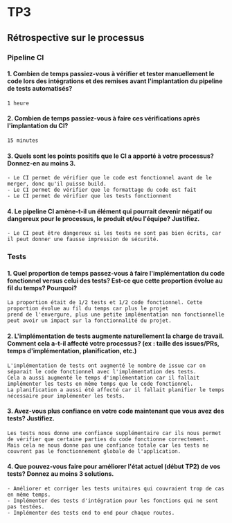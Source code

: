 # TP3
## Rétrospective sur le processus
### Pipeline CI
#### 1. Combien de temps passiez-vous à vérifier et tester manuellement le code lors des intégrations et des remises avant l'implantation du pipeline de tests automatisés?
    1 heure
#### 2. Combien de temps passiez-vous à faire ces vérifications après l'implantation du CI?
    15 minutes
#### 3. Quels sont les points positifs que le CI a apporté à votre processus? Donnez-en au moins 3.
    - Le CI permet de vérifier que le code est fonctionnel avant de le merger, donc qu'il puisse build.
    - Le CI permet de vérifier que le formattage du code est fait
    - Le CI permet de vérifier que les tests fonctionnent   
#### 4. Le pipeline CI amène-t-il un élément qui pourrait devenir négatif ou dangereux pour le processus, le produit et/ou l'équipe? Justifiez.
    - Le CI peut être dangereux si les tests ne sont pas bien écrits, car il peut donner une fausse impression de sécurité.

### Tests
#### 1. Quel proportion de temps passez-vous à faire l'implémentation du code fonctionnel versus celui des tests? Est-ce que cette proportion évolue au fil du temps? Pourquoi?
    La proportion était de 1/2 tests et 1/2 code fonctionnel. Cette proportion évolue au fil du temps car plus le projet
    prend de l'envergure, plus une petite implémentation non fonctionnelle peut avoir un impact sur la fonctionnalité du projet.


#### 2. L'implémentation de tests augmente naturellement la charge de travail. Comment cela a-t-il affecté votre processus? (ex : taille des issues/PRs, temps d'implémentation, planification, etc.)
    L'implémentation de tests ont augmenté le nombre de issue car on séparait le code fonctionnel avec l'implémentation des tests. 
    Cela a aussi augmenté le temps d'implémentation car il fallait implémenter les tests en même temps que le code fonctionnel.
    La planification a aussi été affecté car il fallait planifier le temps nécessaire pour implémenter les tests.
#### 3. Avez-vous plus confiance en votre code maintenant que vous avez des tests? Justifiez.
    Les tests nous donne une confiance supplémentaire car ils nous permet de vérifier que certaine parties du code fonctionne correctement.
    Mais cela ne nous donne pas une confiance totale car les tests ne couvrent pas le fonctionnement globale de l'application.

#### 4. Que pouvez-vous faire pour améliorer l'état actuel (début TP2) de vos tests? Donnez au moins 3 solutions.
    - Améliorer et corriger les tests unitaires qui couvraient trop de cas en même temps.
    - Implémenter des tests d'intégration pour les fonctions qui ne sont pas testées.
    - Implémenter des tests end to end pour chaque routes.


